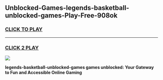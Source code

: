 
## Unblocked-Games-legends-basketball-unblocked-games-Play-Free-908ok
<h3>
<a href="https://premium76.site?title=legends-basketball-unblocked-games&ref=17A">CLICK TO PLAY</a></h3>
<hr>

<h3>
<a href="https://premium76.site?title=legends-basketball-unblocked-games&ref=17A">CLICK 2 PLAY</a>
  
</h3>

<a href="https://premium76.site?title=legends-basketball-unblocked-games&ref=17A"><img src="https://clearcache.store/games.png"></a>


**legends-basketball-unblocked-games games unblocked: Your Gateway to Fun and Accessible Online Gaming**
